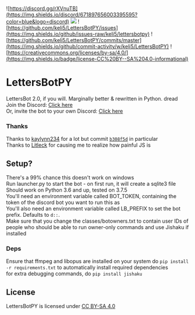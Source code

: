 ![https://discord.gg/rXVnuTB](https://img.shields.io/discord/671897656003395595?color=blue&logo=discord)
![](https://img.shields.io/github/languages/code-size/keli5/LettersBotPY?logo=github&logoColor=black)
![https://github.com/keli5/LettersBotPY/issues](https://img.shields.io/github/issues-raw/keli5/lettersbotpy)
![https://github.com/keli5/LettersBotPY/commits/master](https://img.shields.io/github/commit-activity/w/keli5/LettersBotPY)
![https://creativecommons.org/licenses/by-sa/4.0/](https://img.shields.io/badge/license-CC%20BY--SA%204.0-informational)

# LettersBotPY
LettersBot 2.0, if you will. Marginally better &amp; rewritten in Python. dread
<br>Join the Discord: [Click here](https://discord.gg/DPCEzJT)<br>
Or, invite the bot to your own Discord: [Click here](https://cutt.ly/lettersbot)

### Thanks
Thanks to [kaylynn234](https://github.com/kaylynn234) for a lot but commit [`b308f5d`](https://github.com/keli5/LettersBotPY/commit/b308f5d6e5cb8f60ce90a73788b06689c9610293) in particular  <br>
Thanks to [Litleck](https://github.com/Litleck) for causing me to realize how painful JS is

## Setup?
There's a 99% chance this doesn't work on windows<br>
Run launcher.py to start the bot - on first run, it will create a sqlite3 file<br>
Should work on Python 3.6 and up, tested on 3.7.5<br>
You'll need an environment variable called BOT_TOKEN, containing the token of the discord bot you want to run this as<br>
You'll also need an environment variable called LB_PREFIX to set the bot prefix. Defaults to `d::`. <br>
Make sure that you change the classes/botowners.txt to contain user IDs of people who should be able to run owner-only commands and use Jishaku if installed
### Deps
Ensure that ffmpeg and libopus are installed on your system
do `pip install -r requirements.txt` to automatically install required dependencies<br>
for extra debugging commands, do `pip install jishaku`


## License
LettersBotPY is licensed under [CC BY-SA 4.0](https://creativecommons.org/licenses/by-sa/4.0/ " Atribution Share-Alike 4.0 license ")
